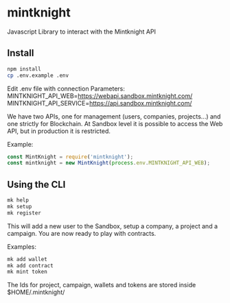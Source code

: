 # mintknight
Javascript Library to interact with the Mintknight API

## Install
```bash
npm install
cp .env.example .env
```

Edit .env file with connection Parameters:
MINTKNIGHT_API_WEB=https://webapi.sandbox.mintknight.com/
MINTKNIGHT_API_SERVICE=https://api.sandbox.mintknight.com/

We have two APIs, one for management (users, companies, projects...) and one strictly for Blockchain. At Sandbox level it is possible to access the Web API, but in production it is restricted.

Example:
```javascript
const MintKnight = require('mintknight');
const mintknight = new MintKnight(process.env.MINTKNIGHT_API_WEB);
```

## Using the CLI
```bash
mk help
mk setup
mk register
```

This will add a new user to the Sandbox, setup a company, a project and a campaign.
You are now ready to play with contracts.

Examples: 
```bash
mk add wallet
mk add contract
mk mint token
```

The Ids for project, campaign, wallets and tokens are stored inside $HOME/.mintknight/
